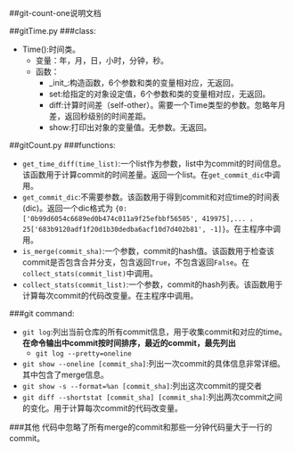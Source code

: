 ##git-count-one说明文档

##gitTime.py
###class:
* Time():时间类。
    * 变量：年，月，日，小时，分钟，秒。
    * 函数：
        * \_init\_:构造函数，6个参数和类的变量相对应，无返回。
        * set:给指定的对象设定值，6个参数和类的变量相对应，无返回。
        * diff:计算时间差（self-other）。需要一个Time类型的参数。忽略年月差，返回秒级别的时间差距。
        * show:打印出对象的变量值。无参数。无返回。   
       
##gitCount.py
###functions:
* `get_time_diff(time_list)`:一个list作为参数，list中为commit的时间信息。该函数用于计算commit的时间差量。返回一个list。在`get_commit_dic`中调用。
* `get_commit_dic`:不需要参数。该函数用于得到commit和对应time的时间表(dic)。返回一个dic格式为
`{0: ['0b99d6054c6689ed0b474c011a9f25efbbf56505', 419975],... ，25['683b9120adf1f20d1b30dedba6acf10d7d402b81', -1]}`。在主程序中调用。
* `is_merge(commit_sha)`:一个参数，commit的hash值。该函数用于检查该commit是否包含合并分支，包含返回`True`，不包含返回`False`。在`collect_stats(commit_list)`中调用。
* `collect_stats(commit_list)`:一个参数，commit的hash列表。该函数用于计算每次commit的代码改变量。在主程序中调用。

###git command:
* `git log`:列出当前仓库的所有commit信息，用于收集commit和对应的time。**在命令输出中commit按时间排序，最近的commit，最先列出**
    * `git log --pretty=oneline`   
* `git show --oneline [commit_sha]`:列出一次commit的具体信息非常详细。其中包含了merge信息。
* `git show -s --format=%an [commit_sha]`:列出这次commit的提交者
* `git diff --shortstat [commit_sha] [commit_sha]`:列出两次commit之间的变化。用于计算每次commit的代码改变量。

###其他
代码中忽略了所有merge的commit和那些一分钟代码量大于一行的commit。




